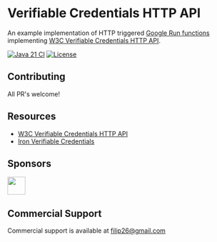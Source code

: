 # Verifiable Credentials HTTP API

An example implementation of HTTP triggered [Google Run functions](https://cloud.google.com/functions) implementing
[W3C Verifiable Credentials HTTP API](https://w3c-ccg.github.io/vc-api/).

[![Java 21 CI](https://github.com/filip26/vc-http-api/actions/workflows/java21-build.yml/badge.svg)](https://github.com/filip26/vc-http-api/actions/workflows/java21-build.yml)
[![License](https://img.shields.io/badge/License-Apache%202.0-blue.svg)](https://opensource.org/licenses/Apache-2.0)

## Contributing

All PR's welcome!

## Resources
* [W3C Verifiable Credentials HTTP API](https://w3c-ccg.github.io/vc-api/)
* [Iron Verifiable Credentials](https://github.com/filip26/iron-verifiable-credentials)

## Sponsors

<a href="https://github.com/digitalbazaar">
  <img src="https://avatars.githubusercontent.com/u/167436?s=200&v=4" width="40" />
</a> 

## Commercial Support
Commercial support is available at filip26@gmail.com
